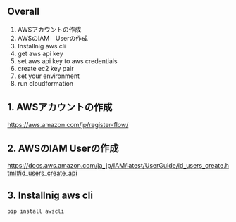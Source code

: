 ## Overall

1. AWSアカウントの作成
2. AWSのIAM　Userの作成
3. Installnig aws cli
4. get aws api key
5. set aws api key to aws credentials
6. create ec2 key pair
7. set your environment
8. run cloudformation



## 1. AWSアカウントの作成
https://aws.amazon.com/jp/register-flow/

## 2. AWSのIAM Userの作成

https://docs.aws.amazon.com/ja_jp/IAM/latest/UserGuide/id_users_create.html#id_users_create_api

## 3. Installnig aws cli

```
pip install awscli
```


